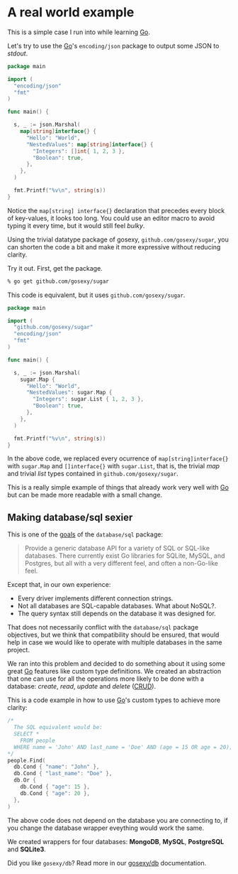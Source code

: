 # A real world example

This is a simple case I run into while learning [Go][1].

Let's try to use the [Go][1]'s `encoding/json` package to output some JSON to *stdout*.

```go
package main

import (
  "encoding/json"
  "fmt"
)

func main() {

  s, _ := json.Marshal(
    map[string]interface{} {
      "Hello": "World",
      "NestedValues": map[string]interface{} {
        "Integers": []int{ 1, 2, 3 },
        "Boolean": true,
      },
    },
  )

  fmt.Printf("%v\n", string(s))
}
```

Notice the `map[string] interface{}` declaration that precedes every block of key-values, it looks too long. You could use an
editor macro to avoid typing it every time, but it would still feel *bulky*.

Using the trivial datatype package of gosexy, `github.com/gosexy/sugar`, you can shorten the code a bit and make it more
expressive without reducing clarity.

Try it out. First, get the package.

```bash
% go get github.com/gosexy/sugar
```

This code is equivalent, but it uses `github.com/gosexy/sugar`.

```go
package main

import (
  "github.com/gosexy/sugar"
  "encoding/json"
  "fmt"
)

func main() {

  s, _ := json.Marshal(
    sugar.Map {
      "Hello": "World",
      "NestedValues": sugar.Map {
        "Integers": sugar.List { 1, 2, 3 },
        "Boolean": true,
      },
    },
  )

  fmt.Printf("%v\n", string(s))
}
```

In the above code, we replaced every ocurrence of `map[string]interface{}` with `sugar.Map` and `[]interface{}`
with `sugar.List`, that is, the trivial *map* and trivial *list* types contained in `github.com/gosexy/sugar`.

This is a really simple example of things that already work very well with [Go][1] but can be made more readable with
a small change.

## Making database/sql sexier

This is one of the [goals](http://golang.org/src/pkg/database/sql/doc.txt) of the `database/sql` package:

> Provide a generic database API for a variety of SQL or SQL-like
> databases.  There currently exist Go libraries for SQLite, MySQL,
> and Postgres, but all with a very different feel, and often
> a non-Go-like feel.

Except that, in our own experience:

* Every driver implements different connection strings.
* Not all databases are SQL-capable databases. What about NoSQL?.
* The query syntax still depends on the database it was designed for.

That does not necessarily conflict with the `database/sql` package objectives, but we think that compatibility
should be ensured, that would help in case we would like to operate with multiple databases in the same project.

We ran into this problem and decided to do something about it using some great [Go][1] features like custom type
definitions. We created an abstraction that one can use for all the operations more likely to be done with a database:
*create*, *read*, *update* and *delete* ([CRUD](http://en.wikipedia.org/wiki/Create,_read,_update_and_delete)).

This is a code example in how to use [Go][1]'s custom types to achieve more clarity:

```go
/*
  The SQL equivalent would be:
  SELECT *
    FROM people
  WHERE name = 'John' AND last_name = 'Doe' AND (age = 15 OR age = 20);
*/
people.Find(
  db.Cond { "name": "John" },
  db.Cond { "last_name": "Doe" },
  db.Or {
    db.Cond { "age": 15 },
    db.Cond { "age": 20 },
  },
)
```

The above code does not depend on the database you are connecting to, if you change the database wrapper
eveything would work the same.

We created wrappers for four databases: **MongoDB**, **MySQL**, **PostgreSQL** and **SQLite3**.

Did you like `gosexy/db`? Read more in our [gosexy/db](/db) documentation.

[1]: http://golang.org
